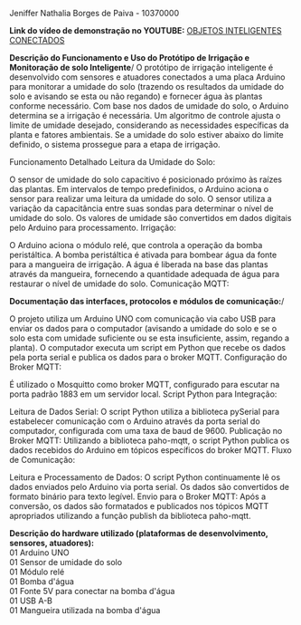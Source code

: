 Jeniffer Nathalia Borges de Paiva - 10370000

**Link do vídeo de demonstração no YOUTUBE:** [OBJETOS INTELIGENTES CONECTADOS ](https://www.youtube.com/watch?v=WnmMYvHiHOI)

**Descrição do Funcionamento e Uso do Protótipo de Irrigação e Monitoração de solo Inteligente**/
O protótipo de irrigação inteligente é desenvolvido com sensores e atuadores conectados a uma placa Arduino para monitorar a umidade do solo (trazendo os resultados da umidade do solo e avisando se esta ou não regando) e fornecer água às plantas conforme necessário. Com base nos dados de umidade do solo, o Arduino determina se a irrigação é necessária. Um algoritmo de controle ajusta o limite de umidade desejado, considerando as necessidades específicas da planta e fatores ambientais. Se a umidade do solo estiver abaixo do limite definido, o sistema prossegue para a etapa de irrigação.

Funcionamento Detalhado
Leitura da Umidade do Solo:

O sensor de umidade do solo capacitivo é posicionado próximo às raízes das plantas.
Em intervalos de tempo predefinidos, o Arduino aciona o sensor para realizar uma leitura da umidade do solo.
O sensor utiliza a variação da capacitância entre suas sondas para determinar o nível de umidade do solo.
Os valores de umidade são convertidos em dados digitais pelo Arduino para processamento.
Irrigação:

O Arduino aciona o módulo relé, que controla a operação da bomba peristáltica.
A bomba peristáltica é ativada para bombear água da fonte para a mangueira de irrigação.
A água é liberada na base das plantas através da mangueira, fornecendo a quantidade adequada de água para restaurar o nível de umidade do solo.
Comunicação MQTT:

**Documentação das interfaces, protocolos e módulos de comunicação:**/

O projeto utiliza um Arduino UNO com comunicação via cabo USB para enviar os dados para o computador (avisando a umidade do solo e se o solo esta com umidade suficiente ou se esta insuficiente, assim, regando a planta).
O computador executa um script em Python que recebe os dados pela porta serial e publica os dados para o broker MQTT.
Configuração do Broker MQTT:

É utilizado o Mosquitto como broker MQTT, configurado para escutar na porta padrão 1883 em um servidor local.
Script Python para Integração:

Leitura de Dados Serial: O script Python utiliza a biblioteca pySerial para estabelecer comunicação com o Arduino através da porta serial do computador, configurada com uma taxa de baud de 9600.
Publicação no Broker MQTT: Utilizando a biblioteca paho-mqtt, o script Python publica os dados recebidos do Arduino em tópicos específicos do broker MQTT.
Fluxo de Comunicação:

Leitura e Processamento de Dados: O script Python continuamente lê os dados enviados pelo Arduino via porta serial. Os dados são convertidos de formato binário para texto legível.
Envio para o Broker MQTT: Após a conversão, os dados são formatados e publicados nos tópicos MQTT apropriados utilizando a função publish da biblioteca paho-mqtt.


**Descrição do hardware utilizado (plataformas de desenvolvimento, sensores, atuadores):** \
01 Arduino UNO \
01 Sensor de umidade do solo \
01 Módulo relé \
01 Bomba d'água \
01 Fonte 5V para conectar na bomba d'água \
01 USB A-B \
01 Mangueira utilizada na bomba d'água 


